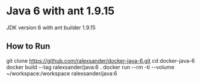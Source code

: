 # Java 6 with ant 1.9.15

JDK version 6 with ant builder 1.9.15

## How to Run

git clone https://github.com/ralexsander/docker-java-6.git
cd docker-java-6
docker build --tag ralexsander/java:6 .
docker run --rm -ti --volume ~/workspace:/workspace ralexsander/java:6
